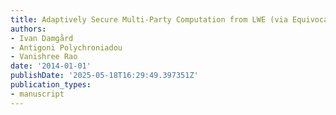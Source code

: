 ```yaml
---
title: Adaptively Secure Multi-Party Computation from LWE (via Equivocal FHE)
authors:
- Ivan Damgård
- Antigoni Polychroniadou
- Vanishree Rao
date: '2014-01-01'
publishDate: '2025-05-18T16:29:49.397351Z'
publication_types:
- manuscript
---
```

